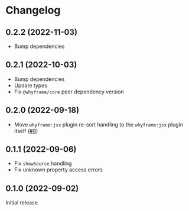 # Changelog

## 0.2.2 (2022-11-03)

- Bump dependencies

## 0.2.1 (2022-10-03)

- Bump dependencies
- Update types
- Fix `@whyframe/core` peer dependency version

## 0.2.0 (2022-09-18)

- Move `whyframe:jsx` plugin re-sort handling to the `whyframe:jsx` plugin itself ([#8](https://github.com/bluwy/whyframe/issues/8))

## 0.1.1 (2022-09-06)

- Fix `showSource` handling
- Fix unknown property access errors

## 0.1.0 (2022-09-02)

Initial release
